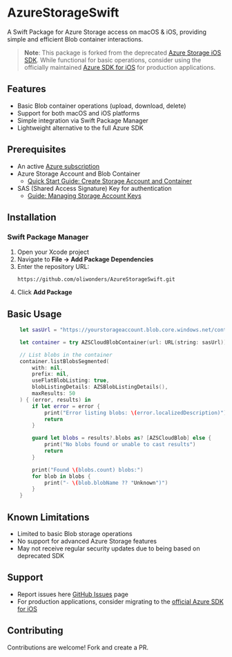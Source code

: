 # AzureStorageSwift

A Swift Package for Azure Storage access on macOS & iOS, providing simple and efficient Blob container interactions.

> **Note**: This package is forked from the deprecated [Azure Storage iOS SDK](https://github.com/Azure/azure-storage-ios). While functional for basic operations, consider using the officially maintained [Azure SDK for iOS](https://github.com/Azure/azure-sdk-for-ios) for production applications.

## Features

- Basic Blob container operations (upload, download, delete)
- Support for both macOS and iOS platforms
- Simple integration via Swift Package Manager
- Lightweight alternative to the full Azure SDK

## Prerequisites

- An active [Azure subscription](https://azure.microsoft.com)
- Azure Storage Account and Blob Container
  - [Quick Start Guide: Create Storage Account and Container](https://learn.microsoft.com/en-us/azure/storage/blobs/storage-quickstart-blobs-portal)
- SAS (Shared Access Signature) Key for authentication
  - [Guide: Managing Storage Account Keys](https://learn.microsoft.com/en-us/azure/storage/common/storage-account-keys-manage?tabs=azure-portal)

## Installation

### Swift Package Manager

1. Open your Xcode project
2. Navigate to **File → Add Package Dependencies**
3. Enter the repository URL:
   ```plaintext
   https://github.com/oliwonders/AzureStorageSwift.git
   ```
4. Click **Add Package**

## Basic Usage

```swift
    let sasUrl = "https://yourstorageaccount.blob.core.windows.net/containername?sv=2020-08-04&ss=b&srt=co&sp=rwdlacitfx&se=2023-04-30T17:31:42Z&st=2023-04-30T09:31:42Z&spr=https&sig=XXXXX"

    let container = try AZSCloudBlobContainer(url: URL(string: sasUrl))

    // List blobs in the container
    container.listBlobsSegmented(
        with: nil,
        prefix: nil,
        useFlatBlobListing: true,
        blobListingDetails: AZSBlobListingDetails(),
        maxResults: 50
    ) { (error, results) in
        if let error = error {
            print("Error listing blobs: \(error.localizedDescription)")
            return
        }

        guard let blobs = results?.blobs as? [AZSCloudBlob] else {
            print("No blobs found or unable to cast results")
            return
        }

        print("Found \(blobs.count) blobs:")
        for blob in blobs {
            print("- \(blob.blobName ?? "Unknown")")
        }
    }
```

## Known Limitations

- Limited to basic Blob storage operations
- No support for advanced Azure Storage features
- May not receive regular security updates due to being based on deprecated SDK

## Support

- Report issues here [GitHub Issues](https://github.com/oliwonders/AzureStorageSwift/issues) page
- For production applications, consider migrating to the [official Azure SDK for iOS](https://github.com/Azure/azure-sdk-for-ios)

## Contributing

Contributions are welcome! Fork and create a PR.
